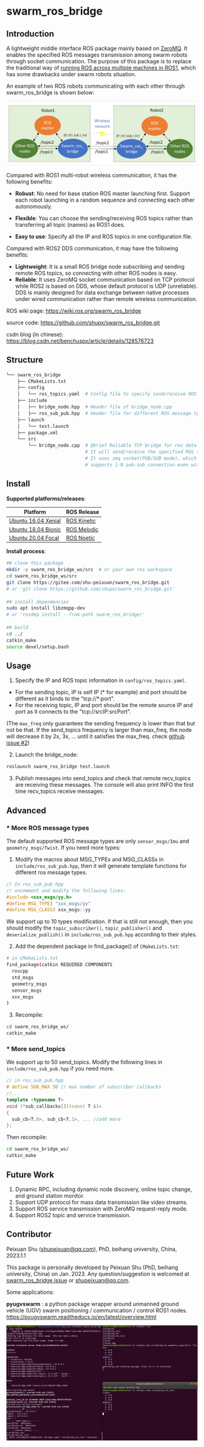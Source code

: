 # swarm_ros_bridge

## Introduction

A lightweight middle interface ROS package mainly based on [ZeroMQ](https://zeromq.org). It enables the specified ROS messages transmission among swarm robots through socket communication. The purpose of this package is to replace the traditional way of [running ROS across multiple machines in ROS1](https://wiki.ros.org/ROS/Tutorials/MultipleMachines), which has some drawbacks under swarm robots situation.

An example of two ROS robots communicating with each other through swarm_ros_bridge is shown below:

![framework](pictures/swarm_ros_bridge_framework.png)

Compared with ROS1 multi-robot wireless communication, it has the following benefits:

-  **Robust**: No need for base station ROS master launching first. Support each robot launching in a random sequence and connecting each other autonomously.

-  **Flexible**:  You can choose the sending/receiving ROS topics rather than transferring all topic (names) as ROS1 does.

-  **Easy to use**:  Specify all the IP and ROS topics in one configuration file.

Compared with ROS2 DDS communication, it may have the following benefits:

-  **Lightweight**: It is a small ROS bridge node subscribing and sending remote ROS topics, so connecting with other ROS nodes is easy.
-  **Reliable**: It uses ZeroMQ socket communication based on TCP protocol while ROS2 is based on DDS, whose default protocol is UDP (unreliable). DDS is mainly designed for data exchange between native processes under wired communication rather than remote wireless communication.

ROS wiki page: https://wiki.ros.org/swarm_ros_bridge

source code: https://github.com/shupx/swarm_ros_bridge.git

csdn blog (in chinese): https://blog.csdn.net/benchuspx/article/details/128576723


## Structure

```bash
└── swarm_ros_bridge
    ├── CMakeLists.txt
    ├── config
    │   └── ros_topics.yaml  # Config file to specify send/receive ROS topics
    ├── include
    │   ├── bridge_node.hpp  # Header file of bridge_node.cpp
    │   ├── ros_sub_pub.hpp  # Header file for different ROS message type.
    ├── launch
    │   └── test.launch
    ├── package.xml
    └── src
        └── bridge_node.cpp  # @brief Reliable TCP bridge for ros data transfer in unstable network.
                             # It will send/receive the specified ROS topics in ../config/ros_topics.yaml
                             # It uses zmq socket(PUB/SUB mode), which reconnects others autonomously and
                             # supports 1-N pub-sub connection even with TCP protocol.
```


## Install

**Supported platforms/releases**:

| Platform                                                   | ROS Release                                                    |
| ---------------------------------------------------------- | -------------------------------------------------------------- |
| [Ubuntu 16.04 Xenial](https://releases.ubuntu.com/16.04.4/) | [ROS Kinetic](https://wiki.ros.org/kinetic/Installation/Ubuntu) |
| [Ubuntu 18.04 Bionic](https://releases.ubuntu.com/18.04/) | [ROS Melodic](https://wiki.ros.org/melodic/Installation/Ubuntu) |
| [Ubuntu 20.04 Focal](https://releases.ubuntu.com/20.04/) | [ROS Noetic](https://wiki.ros.org/noetic/Installation/Ubuntu) |

**Install process**:

```bash
## clone this package
mkdir -p swarm_ros_bridge_ws/src  # or your own ros workspace
cd swarm_ros_bridge_ws/src
git clone https://gitee.com/shu-peixuan/swarm_ros_bridge.git
# or 'git clone https://github.com/shupx/swarm_ros_bridge.git'

## install dependencies
sudo apt install libzmqpp-dev
# or 'rosdep install --from-path swarm_ros_bridge/'

## build
cd ../
catkin_make
source devel/setup.bash
```


## Usage

1. Specify the IP and ROS topic information in `config/ros_topics.yaml`. 

- For the sending topic, IP is self IP (* for example) and port should be different as it binds to the "tcp://*:port". 
- For the receiving topic, IP and port should be the remote source IP and port as it connects to the "tcp://srcIP:srcPort".

(The `max_freq` only guarantees the sending frequency is lower than that but not be that. If the send_topics frequency is larger than max_freq, the node will decrease it by 2x, 3x, ... until it satisfies the max_freq. check [github issue #2](https://github.com/shupx/swarm_ros_bridge/issues/2))

2. Launch the bridge_node:

```bash
roslaunch swarm_ros_bridge test.launch
```

3. Publish messages into send_topics and check that remote recv_topics are receiving these messages. The console will also print INFO the first time recv_topics receive messages.


## Advanced

### * More ROS message types

The default supported ROS message types are only `sensor_msgs/Imu` and `geometry_msgs/Twist`. If you need more types:

1. Modify the macros about MSG_TYPEx and MSG_CLASSx in `include/ros_sub_pub.hpp`, then it will generate template functions for different ros message types.  

```cpp
// In ros_sub_pub.hpp
// uncomment and modify the following lines:
#include <xxx_msgs/yy.h>
#define MSG_TYPE3 "xxx_msgs/yy"
#define MSG_CLASS3 xxx_msgs::yy
```

We support up to 10 types modification. If that is still not enough, then you should modify the `topic_subscriber()`, `topic_publisher()` and `deserialize_publish()` in `include/ros_sub_pub.hpp` according to their styles.

2. Add the dependent package in find_package() of `CMakeLists.txt`:

```sh
# in CMakeLists.txt
find_package(catkin REQUIRED COMPONENTS
  roscpp
  std_msgs
  geometry_msgs
  sensor_msgs
  xxx_msgs
)
```

3. Recompile:

```bash
cd swarm_ros_bridge_ws/
catkin_make
```

### * More send_topics

We support up to 50 send_topics. Modify the following lines in `include/ros_sub_pub.hpp` if you need more.

```cpp
// in ros_sub_pub.hpp
# define SUB_MAX 50 // max number of subscriber callbacks
//...
template <typename T>
void (*sub_callbacks[])(const T &)=
{
  sub_cb<T,0>, sub_cb<T,1>, ... //add more
};

```

Then recompile:

```bash
cd swarm_ros_bridge_ws/
catkin_make
```

## Future Work

1.  Dynamic RPC, including dynamic node discovery, online topic change, and ground station monitor.
2.  Support UDP protocol for mass data transmission like video streams. 
3.  Support ROS service transmission with ZeroMQ request-reply mode.
4.  Support ROS2 topic and service transmission.


## Contributor

Peixuan Shu (shupeixuan@qq.com), PhD, beihang university, China, 2023.1.1

This package is personally developed by Peixuan Shu (PhD, beihang  university, China) on Jan. 2023. Any question/suggestion is welcomed at [swarm_ros_bridge issue](https://github.com/shupx/swarm_ros_bridge/issues) or [shupeixuan@qq.com](mailto:shupeixuan@qq.com). 

Some applications:

 **pyugvswarm** : a python package wrapper around unmanned ground vehicle (UGV) swarm positioning / communication / control ROS1 nodes. https://pyugvswarm.readthedocs.io/en/latest/overview.html

![img1](pictures/img1.png)

